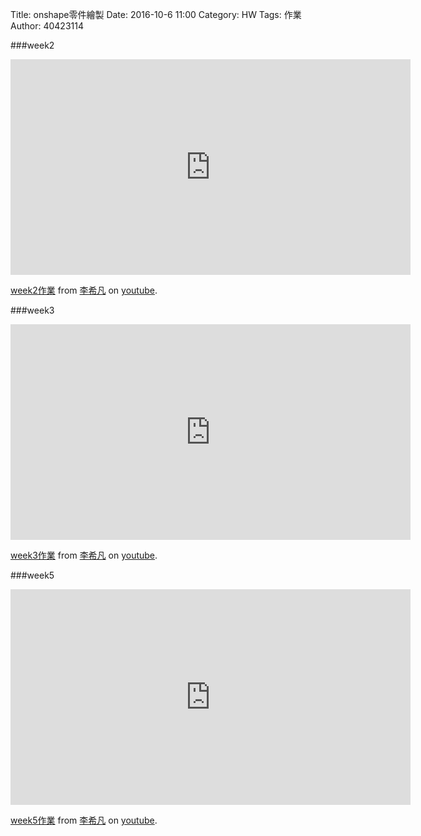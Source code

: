 Title: onshape零件繪製
Date: 2016-10-6 11:00
Category: HW
Tags: 作業
Author: 40423114



<!-- PELICAN_END_SUMMARY -->

###week2
<iframe src="https://www.youtube.com/embed/AmyR00aIBxo" width="640" height="345" frameborder="0" webkitallowfullscreen mozallowfullscreen allowfullscreen></iframe>
<p><a href="https://youtu.be/AmyR00aIBxo">week2作業</a> from <a href="https://www.youtube.com/channel/UCtHddc_YyQ3563nDkfQb-Ew">李希凡</a> on <a href="https://www.youtube.com/">youtube</a>.</p>

###week3
<iframe src="https://www.youtube.com/embed/O4WikrIizmU" width="640" height="345" frameborder="0" webkitallowfullscreen mozallowfullscreen allowfullscreen></iframe>
<p><a href="https://youtu.be/O4WikrIizmU">week3作業</a> from <a href="https://www.youtube.com/channel/UCtHddc_YyQ3563nDkfQb-Ew">李希凡</a> on <a href="https://www.youtube.com/">youtube</a>.</p>

###week5
<iframe src="https://www.youtube.com/embed/FEJWRs4sYqc" width="640" height="345" frameborder="0" webkitallowfullscreen mozallowfullscreen allowfullscreen></iframe>
<p><a href="https://youtu.be/FEJWRs4sYqc">week5作業</a> from <a href="https://www.youtube.com/channel/UCtHddc_YyQ3563nDkfQb-Ew">李希凡</a> on <a href="https://www.youtube.com/">youtube</a>.</p>
